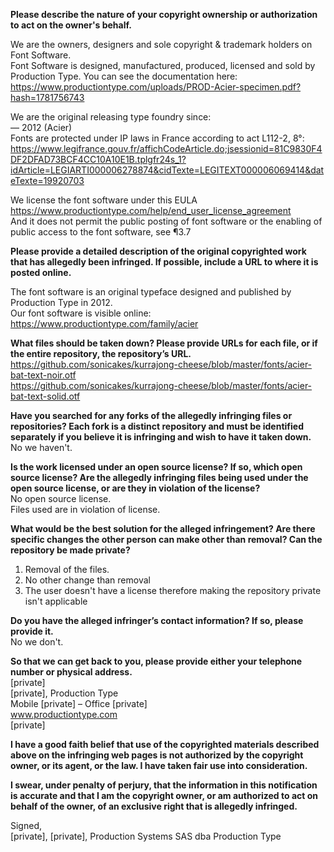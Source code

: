 **Please describe the nature of your copyright ownership or authorization to act on the owner's behalf.**  

We are the owners, designers and sole copyright & trademark holders on Font Software.  
Font Software is designed, manufactured, produced, licensed and sold by Production Type. You can see the documentation here:  
https://www.productiontype.com/uploads/PROD-Acier-specimen.pdf?hash=1781756743

We are the original releasing type foundry since:  
— 2012 (Acier)  
Fonts are protected under IP laws in France according to act L112-2, 8°:  
https://www.legifrance.gouv.fr/affichCodeArticle.do;jsessionid=81C9830F4DF2DFAD73BCF4CC10A10E1B.tplgfr24s_1?idArticle=LEGIARTI000006278874&cidTexte=LEGITEXT000006069414&dateTexte=19920703

We license the font software under this EULA https://www.productiontype.com/help/end_user_license_agreement  
And it does not permit the public posting of font software or the enabling of public access to the font software, see ¶3.7

**Please provide a detailed description of the original copyrighted work that has allegedly been infringed. If possible, include a URL to where it is posted online.**  

The font software is an original typeface designed and published by Production Type in 2012.   
Our font software is visible online:  
https://www.productiontype.com/family/acier

**What files should be taken down? Please provide URLs for each file, or if the entire repository, the repository’s URL.**  
https://github.com/sonicakes/kurrajong-cheese/blob/master/fonts/acier-bat-text-noir.otf  
https://github.com/sonicakes/kurrajong-cheese/blob/master/fonts/acier-bat-text-solid.otf

**Have you searched for any forks of the allegedly infringing files or repositories? Each fork is a distinct repository and must be identified separately if you believe it is infringing and wish to have it taken down.**  
No we haven't.

**Is the work licensed under an open source license? If so, which open source license? Are the allegedly infringing files being used under the open source license, or are they in violation of the license?**  
No open source license.  
Files used are in violation of license.

**What would be the best solution for the alleged infringement? Are there specific changes the other person can make other than removal? Can the repository be made private?**  
1. Removal of the files.  
2. No other change than removal  
3. The user doesn't have a license therefore making the repository private isn't applicable

**Do you have the alleged infringer’s contact information? If so, please provide it.**  
No we don't.

**So that we can get back to you, please provide either your telephone number or physical address.**  
[private]  
[private], Production Type  
Mobile [private] – Office [private]  
www.productiontype.com  
[private]

**I have a good faith belief that use of the copyrighted materials described above on the infringing web pages is not authorized by the copyright owner, or its agent, or the law. I have taken fair use into consideration.**  

**I swear, under penalty of perjury, that the information in this notification is accurate and that I am the copyright owner, or am authorized to act on behalf of the owner, of an exclusive right that is allegedly infringed.**  

Signed,  
[private], [private], Production Systems SAS dba Production Type
